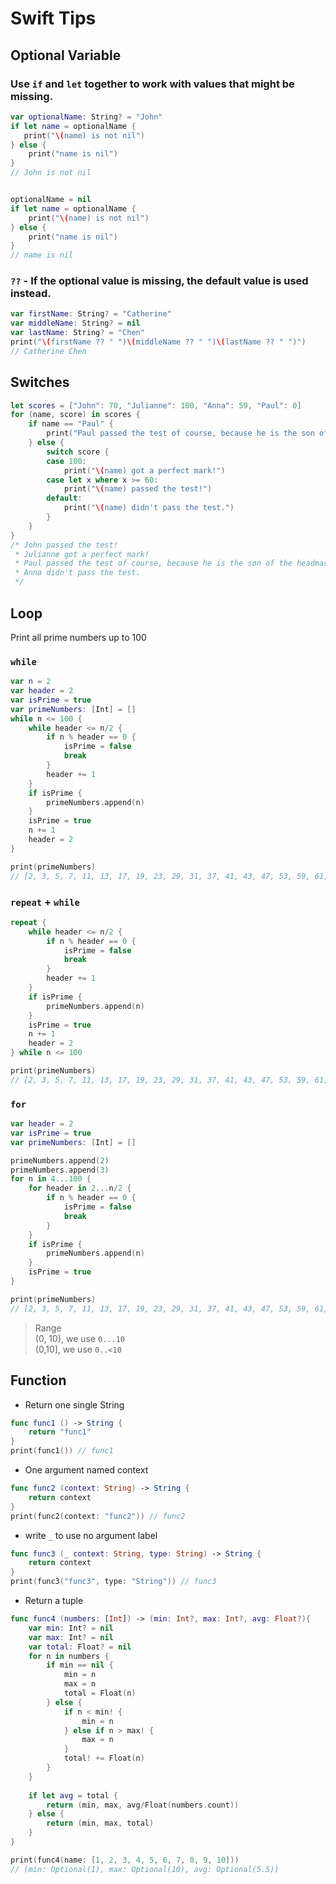 # Swift Tips

## Optional Variable
### Use ```if``` and ```let``` together to work with values that might be missing.
```swift
var optionalName: String? = "John"
if let name = optionalName {
   print("\(name) is not nil")
} else {
    print("name is nil")
}
// John is not nil


optionalName = nil
if let name = optionalName {
    print("\(name) is not nil")
} else {
    print("name is nil")
}
// name is nil
```

### ```??``` - If the optional value is missing, the default value is used instead.
```swift
var firstName: String? = "Catherine"
var middleName: String? = nil
var lastName: String? = "Chen"
print("\(firstName ?? " ")\(middleName ?? " ")\(lastName ?? " ")")
// Catherine Chen
```

## Switches
```swift
let scores = ["John": 70, "Julianne": 100, "Anna": 59, "Paul": 0]
for (name, score) in scores {
    if name == "Paul" {
        print("Paul passed the test of course, because he is the son of the headmaster")
    } else {
        switch score {
        case 100:
            print("\(name) got a perfect mark!")
        case let x where x >= 60:
            print("\(name) passed the test!")
        default:
            print("\(name) didn't pass the test.")
        }
    }
}
/* John passed the test!
 * Julianne got a perfect mark!
 * Paul passed the test of course, because he is the son of the headmaster
 * Anna didn't pass the test.
 */
```

## Loop
Print all prime numbers up to 100

### ```while```
```swift
var n = 2
var header = 2
var isPrime = true
var primeNumbers: [Int] = []
while n <= 100 {
    while header <= n/2 {
        if n % header == 0 {
            isPrime = false
            break
        }
        header += 1
    }
    if isPrime {
        primeNumbers.append(n)
    }
    isPrime = true
    n += 1
    header = 2
}

print(primeNumbers)
// [2, 3, 5, 7, 11, 13, 17, 19, 23, 29, 31, 37, 41, 43, 47, 53, 59, 61, 67, 71, 73, 79, 83, 89, 97]
```

### ```repeat``` + ```while```
```swift
repeat {
    while header <= n/2 {
        if n % header == 0 {
            isPrime = false
            break
        }
        header += 1
    }
    if isPrime {
        primeNumbers.append(n)
    }
    isPrime = true
    n += 1
    header = 2
} while n <= 100

print(primeNumbers)
// [2, 3, 5, 7, 11, 13, 17, 19, 23, 29, 31, 37, 41, 43, 47, 53, 59, 61, 67, 71, 73, 79, 83, 89, 97]
```

### ```for```
```swift
var header = 2
var isPrime = true
var primeNumbers: [Int] = []

primeNumbers.append(2)
primeNumbers.append(3)
for n in 4...100 {
    for header in 2...n/2 {
        if n % header == 0 {
            isPrime = false
            break
        }
    }
    if isPrime {
        primeNumbers.append(n)
    }
    isPrime = true
}

print(primeNumbers)
// [2, 3, 5, 7, 11, 13, 17, 19, 23, 29, 31, 37, 41, 43, 47, 53, 59, 61, 67, 71, 73, 79, 83, 89, 97]
```
> Range     
(0, 10), we use ```0...10```      
(0,10], we use ```0..<10```

## Function

- Return one single String
```swift
func func1 () -> String {
    return "func1"
}
print(func1()) // func1
```

- One argument named context
```swift
func func2 (context: String) -> String {
    return context
}
print(func2(context: "func2")) // func2
```

- write ```_``` to use no argument label
```swift
func func3 (_ context: String, type: String) -> String {
    return context
}
print(func3("func3", type: "String")) // func3
```

- Return a tuple
```swift
func func4 (numbers: [Int]) -> (min: Int?, max: Int?, avg: Float?){
    var min: Int? = nil
    var max: Int? = nil
    var total: Float? = nil
    for n in numbers {
        if min == nil {
            min = n
            max = n
            total = Float(n)
        } else {
            if n < min! {
                min = n
            } else if n > max! {
                max = n
            }
            total! += Float(n)
        }
    }
    
    if let avg = total {
        return (min, max, avg/Float(numbers.count))
    } else {
        return (min, max, total)
    }
}

print(func4(name: [1, 2, 3, 4, 5, 6, 7, 8, 9, 10]))
// (min: Optional(1), max: Optional(10), avg: Optional(5.5))
```